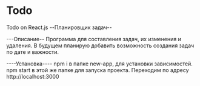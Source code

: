 # Todo
Todo on React.js
--Планировщик задач--

---Описание--
Программа для составления задач, их изменения и удаления. В будущем планирую добавить возможность создания задач по дате и важности.

----Установка----
npm i в папке new-app, для установки зависимостей.
npm start в этой же папке для запуска проекта.
Переходим по адресу http://localhost:3000
